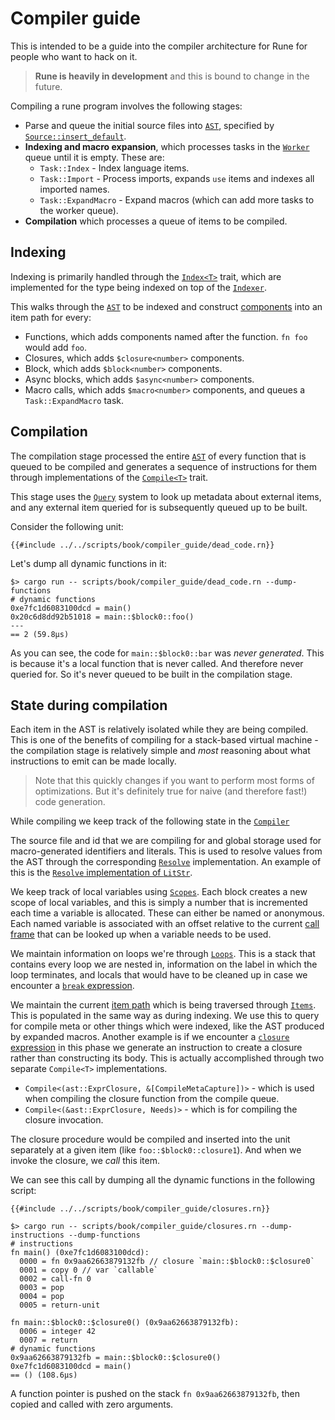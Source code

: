 # Compiler guide

This is intended to be a guide into the compiler architecture for Rune for
people who want to hack on it.

> **Rune is heavily in development** and this is bound to change in the future.

Compiling a rune program involves the following stages:

* Parse and queue the initial source files into [`AST`], specified by
  [`Source::insert_default`].
* **Indexing and macro expansion**, which processes tasks in the [`Worker`]
  queue until it is empty. These are:
  * `Task::Index` - Index language items.
  * `Task::Import` - Process imports, expands `use` items and indexes all
    imported names.
  * `Task::ExpandMacro` - Expand macros (which can add more tasks to the worker
    queue).
* **Compilation** which processes a queue of items to be compiled.

[`AST`]: https://github.com/rune-rs/rune/tree/master/crates/rune/src/ast
[`Source::insert_default`]: https://docs.rs/runestick/0/runestick/struct.Source.html#method.insert_default
[`Worker`]: https://github.com/rune-rs/rune/blob/master/crates/rune/src/worker.rs

## Indexing

Indexing is primarily handled through the [`Index<T>`] trait, which are
implemented for the type being indexed on top of the [`Indexer`].

This walks through the [`AST`] to be indexed and construct [components] into an
item path for every:
* Functions, which adds components named after the function. `fn foo` would add
  `foo`.
* Closures, which adds `$closure<number>` components.
* Block, which adds `$block<number>` components.
* Async blocks, which adds `$async<number>` components.
* Macro calls, which adds `$macro<number>` components, and queues a
  `Task::ExpandMacro` task.

[`AST`]: https://github.com/rune-rs/rune/tree/master/crates/rune/src/ast
[components]: https://github.com/rune-rs/rune/blob/master/crates/runestick/src/item.rs#L138
[`Index<T>`]: https://github.com/rune-rs/rune/blob/master/crates/rune/src/index.rs
[`Indexer`]: https://github.com/rune-rs/rune/blob/master/crates/rune/src/index.rs

## Compilation

The compilation stage processed the entire [`AST`] of every function that is
queued to be compiled and generates a sequence of instructions for them through
implementations of the [`Compile<T>`] trait.

This stage uses the [`Query`] system to look up metadata about external items,
and any external item queried for is subsequently queued up to be built.

Consider the following unit:

```rune
{{#include ../../scripts/book/compiler_guide/dead_code.rn}}
```

Let's dump all dynamic functions in it:

```text
$> cargo run -- scripts/book/compiler_guide/dead_code.rn --dump-functions
# dynamic functions
0xe7fc1d6083100dcd = main()
0x20c6d8dd92b51018 = main::$block0::foo()
---
== 2 (59.8µs)
```

As you can see, the code for `main::$block0::bar` was *never generated*. This is
because it's a local function that is never called. And therefore never queried
for. So it's never queued to be built in the compilation stage.

## State during compilation

Each item in the AST is relatively isolated while they are being compiled. This
is one of the benefits of compiling for a stack-based virtual machine - the
compilation stage is relatively simple and *most* reasoning about what
instructions to emit can be made locally.

> Note that this quickly changes if you want to perform most forms of
> optimizations. But it's definitely true for naive (and therefore fast!) code
> generation.

While compiling we keep track of the following state in the [`Compiler`]

The source file and id that we are compiling for and global storage used for
macro-generated identifiers and literals. This is used to resolve values from
the AST through the corresponding [`Resolve`] implementation. An example of this
is the [`Resolve` implementation of `LitStr`].

We keep track of local variables using [`Scopes`]. Each block creates a new
scope of local variables, and this is simply a number that is incremented each
time a variable is allocated. These can either be named or anonymous. Each named
variable is associated with an offset relative to the current [call
frame](./call_frames.md) that can be looked up when a variable needs to be used.

We maintain information on loops we're through [`Loops`]. This is a stack that
contains every loop we are nested in, information on the label in which the loop
terminates, and locals that would have to be cleaned up in case we encounter a
[`break` expression].

We maintain the current [item path](./items_imports.md) which is being traversed
through [`Items`]. This is populated in the same way as during indexing. We use
this to query for compile meta or other things which were indexed, like the AST
produced by expanded macros. Another example is if we encounter a [`closure`
expression] in this phase we generate an instruction to create a closure rather
than constructing its body. This is actually accomplished through two separate
`Compile<T>` implementations.

* `Compile<(ast::ExprClosure, &[CompileMetaCapture])>` - which is used when
  compiling the closure function from the compile queue.
* `Compile<(&ast::ExprClosure, Needs)>` - which is for compiling the closure
  invocation.

The closure procedure would be compiled and inserted into the unit separately at
a given item (like `foo::$block0::closure1`). And when we invoke the closure, we
*call* this item.

We can see this call by dumping all the dynamic functions in the following
script:

```rune
{{#include ../../scripts/book/compiler_guide/closures.rn}}
```

```text
$> cargo run -- scripts/book/compiler_guide/closures.rn --dump-instructions --dump-functions
# instructions
fn main() (0xe7fc1d6083100dcd):
  0000 = fn 0x9aa62663879132fb // closure `main::$block0::$closure0`
  0001 = copy 0 // var `callable`
  0002 = call-fn 0
  0003 = pop
  0004 = pop
  0005 = return-unit

fn main::$block0::$closure0() (0x9aa62663879132fb):
  0006 = integer 42
  0007 = return
# dynamic functions
0x9aa62663879132fb = main::$block0::$closure0()
0xe7fc1d6083100dcd = main()
== () (108.6µs)
```

A function pointer is pushed on the stack `fn 0x9aa62663879132fb`, then copied
and called with zero arguments.

[`AST`]: https://github.com/rune-rs/rune/tree/master/crates/rune/src/ast
[`Compile<T>`]: https://github.com/rune-rs/rune/tree/master/crates/rune/src/compile
[`Query`]: https://github.com/rune-rs/rune/blob/master/crates/rune/src/query.rs
[`Compiler`]: https://github.com/rune-rs/rune/blob/master/crates/rune/src/compiler.rs
[`Resolve`]: https://github.com/rune-rs/rune/blob/master/crates/rune/src/traits.rs
[`Resolve` implementation of `LitStr`]: https://github.com/rune-rs/rune/blob/master/crates/rune/src/ast/lit_str.rs
[`Scopes`]: https://github.com/rune-rs/rune/blob/master/crates/rune/src/scopes.rs
[`Loops`]: https://github.com/rune-rs/rune/blob/master/crates/rune/src/loops.rs
[`break` expression]: https://github.com/rune-rs/rune/blob/master/crates/rune/src/compile/expr_break.rs
[`Items`]: https://github.com/rune-rs/rune/blob/master/crates/rune/src/items.rs
[`closure` expression]: https://github.com/rune-rs/rune/blob/master/crates/rune/src/compile/expr_closure.rs